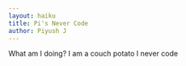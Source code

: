 ```yaml
---
layout: haiku
title: Pi's Never Code
author: Piyush J
---
```


What am I doing?
I am a couch potato
I never code
